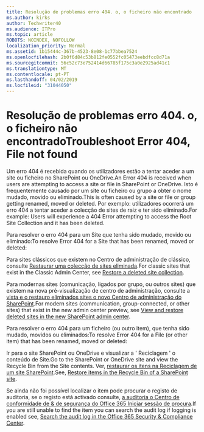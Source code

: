```yaml
---
title: Resolução de problemas erro 404. o, o ficheiro não encontrado
ms.author: kirks
author: Techwriter40
ms.audience: ITPro
ms.topic: article
ROBOTS: NOINDEX, NOFOLLOW
localization_priority: Normal
ms.assetid: 1b15444c-367b-4523-8e08-1c77bbea7524
ms.openlocfilehash: 2b0f6d84c53b812fe0552fc05473eebdfcc8d71a
ms.sourcegitcommit: 56c52c73e752414d66785f175c3a0e2925ad41c1
ms.translationtype: MT
ms.contentlocale: pt-PT
ms.lasthandoff: 04/02/2019
ms.locfileid: "31044050"
---
```

# <a name="troubleshoot-error-404-file-not-found"></a><span data-ttu-id="52ade-102">Resolução de problemas erro 404. o, o ficheiro não encontrado</span><span class="sxs-lookup"><span data-stu-id="52ade-102">Troubleshoot Error 404, File not found</span></span>

<span data-ttu-id="52ade-103">Um erro 404 é recebida quando os utilizadores estão a tentar aceder a um site ou ficheiro no SharePoint ou OneDrive.</span><span class="sxs-lookup"><span data-stu-id="52ade-103">An Error 404 is received when users are attempting to access a site or file in SharePoint or OneDrive.</span></span> <span data-ttu-id="52ade-104">Isto é frequentemente causado por um site ou ficheiro ou grupo a obter o nome mudado, movido ou eliminado.</span><span class="sxs-lookup"><span data-stu-id="52ade-104">This is often caused by a site or file or group getting renamed, moved or deleted.</span></span> <span data-ttu-id="52ade-105">Por exemplo: utilizadores ocorrerá um erro 404 a tentar aceder a colecção de sites de raiz e ter sido eliminado.</span><span class="sxs-lookup"><span data-stu-id="52ade-105">For example: Users will experience a 404 Error attempting to access the Root Site Collection and it has been deleted.</span></span>

<span data-ttu-id="52ade-106">Para resolver o erro 404 para um Site que tenha sido mudado, movido ou eliminado:</span><span class="sxs-lookup"><span data-stu-id="52ade-106">To resolve Error 404 for a Site that has been renamed, moved or deleted:</span></span>

<span data-ttu-id="52ade-107">Para sites clássicos que existem no Centro de administração de clássico, consulte [Restaurar uma colecção de sites eliminada](https://docs.microsoft.com/en-us/sharepoint/restore-deleted-site-collection).</span><span class="sxs-lookup"><span data-stu-id="52ade-107">For classic sites that exist in the Classic Admin Center, see [Restore a deleted site collection](https://docs.microsoft.com/en-us/sharepoint/restore-deleted-site-collection).</span></span>


<span data-ttu-id="52ade-108">Para modernas sites (comunicação, ligados por grupo, ou outros sites) que existem na nova pré-visualização de centro de administração, consulte a [vista e o restauro eliminados sites o novo Centro de administração do SharePoint](https://docs.microsoft.com/en-us/sharepoint/restore-deleted-site-collection).</span><span class="sxs-lookup"><span data-stu-id="52ade-108">For modern sites (communication, group-connected, or other sites) that exist in the new admin center preview, see [View and restore deleted sites in the new SharePoint admin center](https://docs.microsoft.com/en-us/sharepoint/restore-deleted-site-collection).</span></span>

<span data-ttu-id="52ade-109">Para resolver o erro 404 para um ficheiro (ou outro item), que tenha sido mudado, movidos ou eliminados:</span><span class="sxs-lookup"><span data-stu-id="52ade-109">To resolve Error 404 for a File (or other item) that has been renamed, moved or deleted:</span></span>

<span data-ttu-id="52ade-110">Ir para o site SharePoint ou OneDrive e visualizar a ' Reciclagem ' o conteúdo de Site.</span><span class="sxs-lookup"><span data-stu-id="52ade-110">Go to the SharePoint or OneDrive site and view the Recycle Bin from the Site contents.</span></span> <span data-ttu-id="52ade-111">Ver, [restaurar os itens na Reciclagem de um site SharePoint](https://support.office.com/en-us/article/Restore-items-in-the-Recycle-Bin-of-a-SharePoint-site-6df466b6-55f2-4898-8d6e-c0dff851a0be#ID0EAADAAA=Online).</span><span class="sxs-lookup"><span data-stu-id="52ade-111">See, [Restore items in the Recycle Bin of a SharePoint site](https://support.office.com/en-us/article/Restore-items-in-the-Recycle-Bin-of-a-SharePoint-site-6df466b6-55f2-4898-8d6e-c0dff851a0be#ID0EAADAAA=Online).</span></span>

<span data-ttu-id="52ade-112">Se ainda não foi possível localizar o item pode procurar o registo de auditoria, se o registo está activado consulte, [a auditoria o Centro de conformidade de & de segurança do Office 365 Iniciar sessão de procura](https://docs.microsoft.com/en-us/office365/securitycompliance/search-the-audit-log-in-security-and-compliance?redirectSourcePath=%252fclient%252fsearch-the-audit-log-in-the-office-365-security-compliance-center-0d4d0f35-390b-4518-800e-0c7ec95e946c).</span><span class="sxs-lookup"><span data-stu-id="52ade-112">If you are still unable to find the item you can search the audit log if logging is enabled see, [Search the audit log in the Office 365 Security & Compliance Center](https://docs.microsoft.com/en-us/office365/securitycompliance/search-the-audit-log-in-security-and-compliance?redirectSourcePath=%252fclient%252fsearch-the-audit-log-in-the-office-365-security-compliance-center-0d4d0f35-390b-4518-800e-0c7ec95e946c).</span></span>
